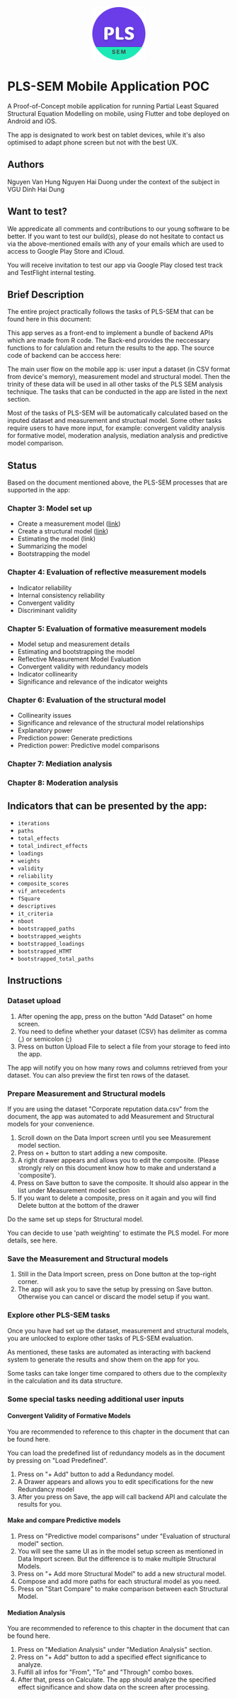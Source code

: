 [<p align="center"><img src="./main_icon.png" width="120"/></p>](image.png)

# PLS-SEM Mobile Application POC

A Proof-of-Concept mobile application for running Partial Least Squared Structural Equation Modelling on mobile, using Flutter and tobe deployed on Android and iOS.

The app is designated to work best on tablet devices, while it's also optimised to adapt phone screen but not with the best UX.

## Authors

Nguyen Van Hung
Nguyen Hai Duong
under the context of the subject in VGU
Dinh Hai Dung

## Want to test?

We appredicate all comments and contributions to our young software to be better. If you want to test our build(s), please do not hesitate to contact us via the above-mentioned emails with any of your emails which are used to access to Google Play Store and iCloud. 

You will receive invitation to test our app via Google Play closed test track and TestFlight internal testing.


## Brief Description

The entire project practically follows the tasks of PLS-SEM that can be found here in this document:

This app serves as a front-end to implement a bundle of backend APIs which are made from R code. The Back-end provides the neccessary functions to for calulation and return the results to the app.  The source code of backend can be acccess here:

The main user flow on the mobile app is: user input a dataset (in CSV format from device's memory), measurement model and structural model. Then the trinity of these data will be used in all other tasks of the PLS SEM analysis technique. The tasks that can be conducted in the app are listed in the next section.

Most of the tasks of PLS-SEM will be automatically calculated based on the inputed dataset and measurement and structual model. Some other tasks require users to have more input, for example: convergent validity analysis for formative model, moderation analysis, mediation analysis and predictive model comparison.



## Status 

Based on the document mentioned above, the PLS-SEM processes that are supported in the app:


### Chapter 3: Model set up

- Create a measurement model ([link](https://sem-in-r.github.io/seminr/#232_Create_a_measurement_model))
- Create a structural model ([link](https://sem-in-r.github.io/seminr/#233_Create_a_structural_model))
- Estimating the model (link)
- Summarizing the model
- Bootstrapping the model

### Chapter 4: Evaluation of reflective measurement models

- Indicator reliability 
- Internal consistency reliability
- Convergent validity
- Discriminant validity

### Chapter 5: Evaluation of formative measurement models
- Model setup and measurement details
- Estimating and bootstrapping the model
- Reflective Measurement Model Evaluation
- Convergent validity with redundancy models 
- Indicator collinearity
- Significance and relevance of the indicator weights

### Chapter 6: Evaluation of the structural model
- Collinearity issues
- Significance and relevance of the structural model relationships
- Explanatory power 
- Prediction power: Generate predictions
- Prediction power: Predictive model comparisons

### Chapter 7: Mediation analysis

### Chapter 8: Moderation analysis

## Indicators that can be presented by the app: 

- `iterations` 
- `paths`
- `total_effects`  
- `total_indirect_effects`  
- `loadings`  
- `weights` 	 
- `validity` 	 
- `reliability` 	 
- `composite_scores` 	 
- `vif_antecedents` 	 
- `fSquare` 	 
- `descriptives` 	 
- `it_criteria`
- `nboot`
- `bootstrapped_paths` 	 
- `bootstrapped_weights` 	 
- `bootstrapped_loadings` 	 
- `bootstrapped_HTMT` 	 
- `bootstrapped_total_paths` 	

## Instructions

### Dataset upload
 
1. After opening the app, press on the button "Add Dataset" on home screen. 
2. You need to define whether your dataset (CSV) has delimiter as comma (,) or semicolon (;)
3. Press on button Upload File to select a file from your storage to feed into the app.

The app will notify you on how many rows and columns retrieved from your dataset. You can also preview the first ten rows of the dataset.

### Prepare Measurement and Structural models

If you are using the dataset "Corporate reputation data.csv" from the document, the app was automated to add Measurement and Structural models for your convenience.

1. Scroll down on the Data Import screen until you see Measurement model section.
2. Press on + button to start adding a new composite.
3. A right drawer appears and allows you to edit the composite. (Please strongly rely on this document know how to make and understand a 'composite').
4. Press on Save button to save the composite. It should also appear in the list under Measurement model section
5. If you want to delete a composite, press on it again and you will find Delete button at the bottom of the drawer

Do the same set up steps for Structural model.

You can decide to use 'path weighting' to estimate the PLS model. For more details, see here.

### Save the Measurement and Structural models

1. Still in the Data Import screen, press on Done button at the top-right corner.
2. The app will ask you to save the setup by pressing on Save button. Otherwise you can cancel or discard the model setup if you want.

### Explore other PLS-SEM tasks 

Once you have had set up the dataset, measurement and structural models, you are unlocked to explore other tasks of PLS-SEM evaluation.

As mentioned, these tasks are automated as interacting with backend system to generate the results and show them on the app for you.

Some tasks can take longer time compared to others due to the complexity in the calculation and its data structure.

### Some special tasks needing additional user inputs

#### Convergent Validity of Formative Models

You are recommended to reference to this chapter in the document that can be found here.

You can load the predefined list of redundancy models as in the document by pressing on "Load Predefined".

1. Press on "+ Add" button to add a Redundancy model.
2. A Drawer appears and allows you to edit specifications for the new Redundancy model
3. After you press on Save, the app will call backend API and calculate the results for you.

#### Make and compare Predictive models

1. Press on "Predictive model comparisons" under "Evaluation of structural model" section.
2. You will see the same UI as in the model setup screen as mentioned in Data Import screen. But the difference is to make multiple Structural Models.
3. Press on "+ Add more Structural Model" to add a new structural model.
4. Compose and add more paths for each structural model as you need.
5. Press on "Start Compare" to make comparison between each Structural Model.

#### Mediation Analysis

You are recommended to reference to this chapter in the document that can be found here.

1. Press on "Mediation Analysis" under "Mediation Analysis" section.
2. Press on "+ Add" button to add a specified effect significance to analyze.
3. Fulfill all infos for "From", "To" and "Through" combo boxes.
4. After that, press on Calculate. The app should analyze the specified effect significance and show data on the screen after processing.

